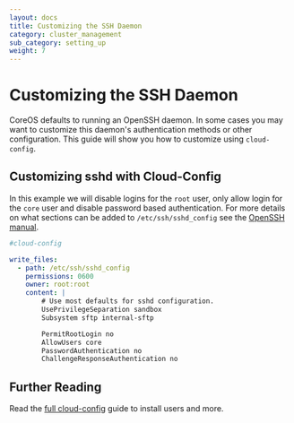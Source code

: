 ```yaml
---
layout: docs
title: Customizing the SSH Daemon
category: cluster_management
sub_category: setting_up
weight: 7
---
```


# Customizing the SSH Daemon

CoreOS defaults to running an OpenSSH daemon. In some cases you may want to customize this daemon's authentication methods or other configuration. This guide will show you how to customize using `cloud-config`.

## Customizing sshd with Cloud-Config

In this example we will disable logins for the `root` user, only allow login for the `core` user and disable password based authentication. For more details on what sections can be added to `/etc/ssh/sshd_config` see the [OpenSSH manual][openssh-manual].

[openssh-manual]: http://www.openssh.com/cgi-bin/man.cgi?query=sshd_config

```yaml
#cloud-config

write_files:
  - path: /etc/ssh/sshd_config
    permissions: 0600
    owner: root:root
    content: |
        # Use most defaults for sshd configuration.
        UsePrivilegeSeparation sandbox
        Subsystem sftp internal-sftp

        PermitRootLogin no
        AllowUsers core
        PasswordAuthentication no
        ChallengeResponseAuthentication no
```

## Further Reading

Read the [full cloud-config]({{site.url}}/docs/cluster-management/setup/cloudinit-cloud-config/) guide to install users and more.
